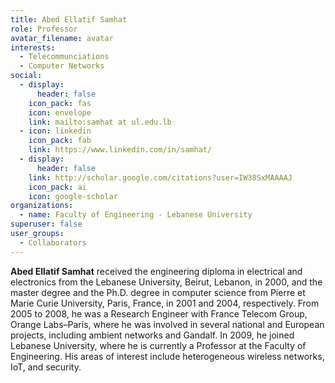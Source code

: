 ```yaml
---
title: Abed Ellatif Samhat
role: Professor
avatar_filename: avatar
interests:
  - Telecommunciations
  - Computer Networks
social:
  - display:
      header: false
    icon_pack: fas
    icon: envelope
    link: mailto:samhat at ul.edu.lb
  - icon: linkedin
    icon_pack: fab
    link: https://www.linkedin.com/in/samhat/
  - display:
      header: false
    link: http://scholar.google.com/citations?user=IW38SxMAAAAJ
    icon_pack: ai
    icon: google-scholar
organizations:
  - name: Faculty of Engineering - Lebanese University
superuser: false
user_groups:
  - Collaborators
---
```

<!--StartFragment-->

**Abed Ellatif Samhat** received the engineering diploma in electrical and electronics from the Lebanese University, Beirut, Lebanon, in 2000, and the master degree and the Ph.D. degree in computer science from Pierre et Marie Curie University, Paris, France, in 2001 and 2004, respectively. From 2005 to 2008, he was a Research Engineer with France Telecom Group, Orange Labs–Paris, where he was involved in several national and European projects, including ambient networks and Gandalf. In 2009, he joined Lebanese University, where he is currently a Professor at the Faculty of Engineering. His areas of interest include heterogeneous wireless networks, IoT, and security.



<!--EndFragment-->